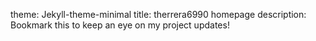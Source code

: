 theme: Jekyll-theme-minimal
title: therrera6990 homepage
description: Bookmark this to keep an eye on my project updates!
